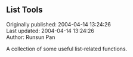 ## List Tools  
Originally published: 2004-04-14 13:24:26  
Last updated: 2004-04-14 13:24:26  
Author: Runsun Pan  
  
A collection of some useful list-related functions.